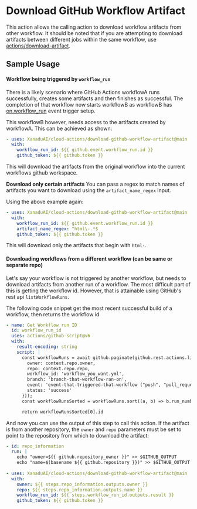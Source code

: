# Download GitHub Workflow Artifact

This action allows the calling action to download workflow artifacts from other workflow. It should be noted that if you
are attempting to download artifacts between different jobs within the same workflow, use [actions/download-artifact](https://github.com/actions/download-artifact).


## Sample Usage
#### Workflow being triggered by `workflow_run`
There is a likely scenario where GitHub Actions workflowA runs successfully, creates some artifacts and then finishes
as successful. The completion of that workflow now starts workflowB as workflowB has [on.workflow_run](https://docs.github.com/en/actions/using-workflows/events-that-trigger-workflows#workflow_run)
event trigger setup.

This workflowB however, needs access to the artifacts created by workflowA. This can be achieved as shown:
```yaml
- uses: XanaduAI/cloud-actions/download-github-workflow-artifact@main
  with:
    workflow_run_id: ${{ github.event.workflow_run.id }}
    github_token: ${{ github.token }}
```
This will download the artifacts from the original workflow into the current workflows github workspace.

**Download only certain artifacts**
You can pass a regex to match names of artifacts you want to download using the `artifact_name_regex` input.

Using the above example again:
```yaml
- uses: XanaduAI/cloud-actions/download-github-workflow-artifact@main
  with:
    workflow_run_id: ${{ github.event.workflow_run.id }}
    artifact_name_regex: ^html\-.*$
    github_token: ${{ github.token }}
```
This will download only the artifacts that begin with `html-`.

#### Downloading workflows from a different workflow (can be same or separate repo)
Let's say your workflow is not triggered by another workflow, but needs to download artifacts from another run
of a workflow. The most difficult part of this is getting the workflow id. However, that is attainable using GitHub's
rest api `listWorkflowRuns`.

The following code snippet get the most recent successful build of a workflow, then returns the workflow id
```yaml
- name: Get Workflow run ID
  id: workflow_run_id
  uses: actions/github-script@v6
  with:
    result-encoding: string
    script: |
      const workflowRuns = await github.paginate(github.rest.actions.listWorkflowRuns.endpoint.merge({
        owner: context.repo.owner,
        repo: context.repo.repo,
        workflow_id: 'workflow_you_want.yml',
        branch: 'branch-that-workflow-ran-on',
        event: 'event-that-triggered-that-workflow ("push", "pull_request", "schedule")',
        status: 'success'
      }));
      const workflowRunsSorted = workflowRuns.sort((a, b) => b.run_number - a.run_number);

      return workflowRunsSorted[0].id
```
And now you can use the output of this step to call this action. If the artifact is from another repository,
the `owner` and `repo` parameters must be set to point to the repository from which
to download the artifact:
```yaml
- id: repo_information
  run: |
    echo "owner=${{ github.repository_owner }}" >> $GITHUB_OUTPUT
    echo "name=$(basename ${{ github.repository }})" >> $GITHUB_OUTPUT
   
- uses: XanaduAI/cloud-actions/download-github-workflow-artifact@main
  with:
    owner: ${{ steps.repo_information.outputs.owner }}
    repo: ${{ steps.repo_information.outputs.name }}
    workflow_run_id: ${{ steps.workflow_run_id.outputs.result }}
    github_token: ${{ github.token }}
```
